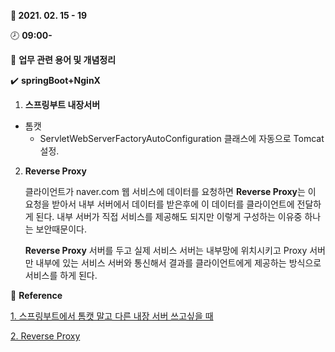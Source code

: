 **:date: 2021. 02. 15 - 19** 

:clock8: **09:00-**

:bookmark_tabs: **업무 관련 용어 및 개념정리** 

:heavy_check_mark: **springBoot+NginX**



1. **스프링부트 내장서버**

* 톰캣
  * ServletWebServerFactoryAutoConfiguration 클래스에 자동으로 Tomcat 설정.



2. **Reverse Proxy**

   클라이언트가 naver.com 웹 서비스에 데이터를 요청하면 **Reverse Proxy**는 이 요청을 받아서 내부 서버에서 데이터를 받은후에 이 데이터를 클라이언트에 전달하게 된다. 내부 서버가 직접 서비스를 제공해도 되지만 이렇게 구성하는 이유중 하나는 보안때문이다.

   **Reverse Proxy** 서버를 두고 실제 서비스 서버는 내부망에 위치시키고 Proxy 서버만 내부에 있는 서비스 서버와 통신해서 결과를 클라이언트에게 제공하는 방식으로 서비스를 하게 된다.



:pineapple: **Reference**

[1. 스프링부트에서 톰캣 말고 다른 내장 서버 쓰고싶을 때](https://engkimbs.tistory.com/755)

[2. Reverse Proxy](https://www.lesstif.com/system-admin/forward-proxy-reverse-proxy-21430345.html)